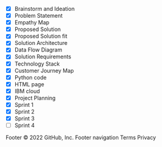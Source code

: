 - [x] Brainstorm and Ideation <br>
- [x] Problem Statement <br>
- [x] Empathy Map <br>
- [x] Proposed Solution <br>
- [x] Proposed Solution fit <br>
- [x] Solution Architecture <br>
- [x] Data Flow Diagram <br>
- [x] Solution Requirements <br>
- [x] Technology Stack <br>
- [x] Customer Journey Map <br>
- [x] Python code <br>
- [x] HTML page <br>
- [x] IBM cloud <br>
- [x] Project Planning <br>
- [x] Sprint 1 <br>
- [x] Sprint 2 <br>
- [x] Sprint 3 <br>
- [ ] Sprint 4 <br>

Footer
© 2022 GitHub, Inc.
Footer navigation
Terms
Privacy
